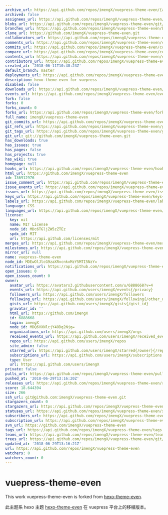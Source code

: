 ```yaml
---
archive_url: https://api.github.com/repos/imengX/vuepress-theme-even/{archive_format}{/ref}
archived: false
assignees_url: https://api.github.com/repos/imengX/vuepress-theme-even/assignees{/user}
blobs_url: https://api.github.com/repos/imengX/vuepress-theme-even/git/blobs{/sha}
branches_url: https://api.github.com/repos/imengX/vuepress-theme-even/branches{/branch}
clone_url: https://github.com/imengX/vuepress-theme-even.git
collaborators_url: https://api.github.com/repos/imengX/vuepress-theme-even/collaborators{/collaborator}
comments_url: https://api.github.com/repos/imengX/vuepress-theme-even/comments{/number}
commits_url: https://api.github.com/repos/imengX/vuepress-theme-even/commits{/sha}
compare_url: https://api.github.com/repos/imengX/vuepress-theme-even/compare/{base}...{head}
contents_url: https://api.github.com/repos/imengX/vuepress-theme-even/contents/{+path}
contributors_url: https://api.github.com/repos/imengX/vuepress-theme-even/contributors
created_at: '2018-06-11T10:48:23Z'
default_branch: master
deployments_url: https://api.github.com/repos/imengX/vuepress-theme-even/deployments
description: hexo-theme-even for vuepress
disabled: false
downloads_url: https://api.github.com/repos/imengX/vuepress-theme-even/downloads
events_url: https://api.github.com/repos/imengX/vuepress-theme-even/events
fork: false
forks: 0
forks_count: 0
forks_url: https://api.github.com/repos/imengX/vuepress-theme-even/forks
full_name: imengX/vuepress-theme-even
git_commits_url: https://api.github.com/repos/imengX/vuepress-theme-even/git/commits{/sha}
git_refs_url: https://api.github.com/repos/imengX/vuepress-theme-even/git/refs{/sha}
git_tags_url: https://api.github.com/repos/imengX/vuepress-theme-even/git/tags{/sha}
git_url: git://github.com/imengX/vuepress-theme-even.git
has_downloads: true
has_issues: true
has_pages: false
has_projects: true
has_wiki: true
homepage: null
hooks_url: https://api.github.com/repos/imengX/vuepress-theme-even/hooks
html_url: https://github.com/imengX/vuepress-theme-even
id: 136912976
issue_comment_url: https://api.github.com/repos/imengX/vuepress-theme-even/issues/comments{/number}
issue_events_url: https://api.github.com/repos/imengX/vuepress-theme-even/issues/events{/number}
issues_url: https://api.github.com/repos/imengX/vuepress-theme-even/issues{/number}
keys_url: https://api.github.com/repos/imengX/vuepress-theme-even/keys{/key_id}
labels_url: https://api.github.com/repos/imengX/vuepress-theme-even/labels{/name}
language: CSS
languages_url: https://api.github.com/repos/imengX/vuepress-theme-even/languages
license:
  key: mit
  name: MIT License
  node_id: MDc6TGljZW5zZTEz
  spdx_id: MIT
  url: https://api.github.com/licenses/mit
merges_url: https://api.github.com/repos/imengX/vuepress-theme-even/merges
milestones_url: https://api.github.com/repos/imengX/vuepress-theme-even/milestones{/number}
mirror_url: null
name: vuepress-theme-even
node_id: MDEwOlJlcG9zaXRvcnkxMzY5MTI5NzY=
notifications_url: https://api.github.com/repos/imengX/vuepress-theme-even/notifications{?since,all,participating}
open_issues: 0
open_issues_count: 0
owner:
  avatar_url: https://avatars3.githubusercontent.com/u/6888668?v=4
  events_url: https://api.github.com/users/imengX/events{/privacy}
  followers_url: https://api.github.com/users/imengX/followers
  following_url: https://api.github.com/users/imengX/following{/other_user}
  gists_url: https://api.github.com/users/imengX/gists{/gist_id}
  gravatar_id: ''
  html_url: https://github.com/imengX
  id: 6888668
  login: imengX
  node_id: MDQ6VXNlcjY4ODg2Njg=
  organizations_url: https://api.github.com/users/imengX/orgs
  received_events_url: https://api.github.com/users/imengX/received_events
  repos_url: https://api.github.com/users/imengX/repos
  site_admin: false
  starred_url: https://api.github.com/users/imengX/starred{/owner}{/repo}
  subscriptions_url: https://api.github.com/users/imengX/subscriptions
  type: User
  url: https://api.github.com/users/imengX
private: false
pulls_url: https://api.github.com/repos/imengX/vuepress-theme-even/pulls{/number}
pushed_at: '2018-06-29T13:16:20Z'
releases_url: https://api.github.com/repos/imengX/vuepress-theme-even/releases{/id}
score: 18.644394
size: 266
ssh_url: git@github.com:imengX/vuepress-theme-even.git
stargazers_count: 0
stargazers_url: https://api.github.com/repos/imengX/vuepress-theme-even/stargazers
statuses_url: https://api.github.com/repos/imengX/vuepress-theme-even/statuses/{sha}
subscribers_url: https://api.github.com/repos/imengX/vuepress-theme-even/subscribers
subscription_url: https://api.github.com/repos/imengX/vuepress-theme-even/subscription
svn_url: https://github.com/imengX/vuepress-theme-even
tags_url: https://api.github.com/repos/imengX/vuepress-theme-even/tags
teams_url: https://api.github.com/repos/imengX/vuepress-theme-even/teams
trees_url: https://api.github.com/repos/imengX/vuepress-theme-even/git/trees{/sha}
updated_at: '2018-06-29T13:16:21Z'
url: https://api.github.com/repos/imengX/vuepress-theme-even
watchers: 0
watchers_count: 0
---
```

# vuepress-theme-even

This work vuepress-theme-even is forked from [hexo-theme-even](https://github.com/ahonn/hexo-theme-even).

此主题系 hexo 主题 [hexo-theme-even](https://github.com/ahonn/hexo-theme-even) 在 vuepress 平台上的移植版本。
